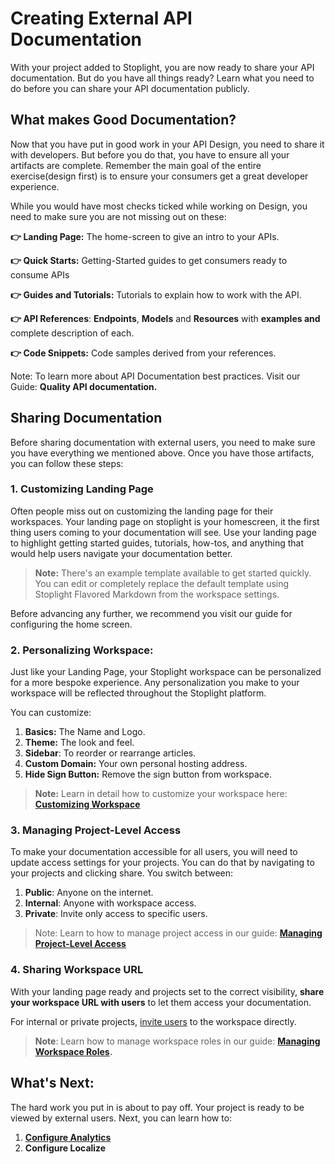 # Creating External API Documentation

With your project added to Stoplight, you are now ready to share your API documentation. But do you have all things ready?  Learn what you need to do before you can share your API documentation publicly. 

## **What makes Good Documentation?**

Now that you have put in good work in your API Design, you need to share it with developers. But before you do that, you have to ensure all your artifacts are complete. Remember the main goal of the entire exercise(design first) is to ensure your consumers get a great developer experience. 

While you would have most checks ticked while working on Design, you need to make sure you are not missing out on these: 

**👉 Landing Page:** The home-screen to give an intro to your APIs. 

**👉 Quick Starts:** Getting-Started guides to get consumers ready to consume APIs

**👉 Guides and Tutorials:** Tutorials to explain how to work with the API. 

**👉 API References**: **Endpoints**, **Models** and **Resources** with **examples and** complete description of each. 

**👉 Code Snippets:** Code samples derived from your references. 

Note: To learn more about API Documentation best practices. Visit our Guide: **Quality API documentation.** 

## Sharing Documentation

Before sharing documentation with external users, you need to make sure you have everything we mentioned above. Once you have those artifacts, you can follow these steps: 

### 1. **Customizing Landing Page**

Often people miss out on customizing the landing page for their workspaces. Your landing page on stoplight is your homescreen, it the first thing users coming to your documentation will see. Use your landing page to highlight getting started guides, tutorials, how-tos, and anything that would help users navigate your documentation better. 

> **Note:** There's an example template available to get started quickly. You can edit or completely replace the default template using Stoplight Flavored Markdown from the workspace settings.

 Before advancing any further, we recommend you visit our guide for configuring the home screen. 

### 2.  Personalizing Workspace:

Just like your Landing Page, your Stoplight workspace can be personalized for a more bespoke experience. Any personalization you make to your workspace will be reflected throughout the Stoplight platform.

You can customize: 

1. **Basics:** The Name and Logo. 
2. **Theme:** The look and feel. 
3. **Sidebar**: To reorder or rearrange articles. 
4. **Custom Domain:** Your own personal hosting address. 
5. **Hide Sign Button:** Remove the sign button from workspace. 

> **Note:** Learn in detail how to customize your workspace here: **[Customizing Workspace](../2.-workspaces/workspace-personalization)**

### 3. **Managing Project-Level Access**

To make your documentation accessible for all users, you will need to update access settings for your projects. You can do that by navigating to your projects and clicking share. You switch between: 

1. **Public**: Anyone on the internet. 
2. **Internal**: Anyone with workspace access. 
3. **Private**: Invite only access to specific users. 

> Note: Learn to how to manage project access in our guide: **[Managing Project-Level Access](url)**

### 4. Sharing Workspace URL

With your landing page ready and projects set to the correct visibility, **share your workspace URL with users** to let them access your documentation. 

For internal or private projects, [invite users](../9.-teams/d.inviting-your-team.md) to the workspace directly.

> **Note**: Learn how to manage workspace roles in our guide: **[Managing Workspace Roles](url).** 

## What's Next:

The hard work you put in is about to pay off. Your project is ready to be viewed by external users. Next, you can learn how to: 

1. **[Configure Analytics](../2.-workspaces/g.configure-analytics.md)**
2. **Configure Localize**